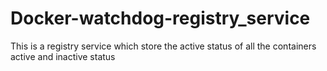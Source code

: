 # Docker-watchdog-registry_service
This is a registry service which store the active status of all the containers active and inactive status 
